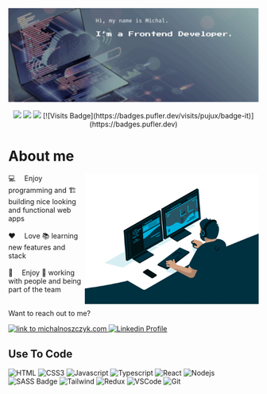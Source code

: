 <img height='50%' src="https://raw.githubusercontent.com/noszczykmichal/noszczykmichal/main/images/hero.jpg"/>
<p align="center">
   <img src="https://badges.pufler.dev/commits/monthly/noszczykmichal?color=5E6F81"/>
   <img src="https://badges.pufler.dev/repos/noszczykmichal?color=5E6F81" />
   <img src="https://badges.pufler.dev/visits/noszczykmichal/noszczykmichal?color=5E6F81" />
   [![Visits Badge](https://badges.pufler.dev/visits/pujux/badge-it)](https://badges.pufler.dev)
</p>

# About me

<img align="right" width="350" src="/images/developer.gif" alt="Coding gif" />

💻&emsp; Enjoy programming and 🏗️ building nice looking and functional web apps<br/><br/>
❤️&emsp; Love 📚 learning new features and stack<br/><br/>
🤝&emsp; Enjoy 💼 working with people and being part of the team<br/><br/>

<p>Want to reach out to me?</p>
<a href="https://michalnoszczyk.com" target="blank" style="">
<img src="https://img.shields.io/badge/WEBSITE-64ffce?style=for-the-badge&logo=&logoColor=white" alt="link to michalnoszczyk.com"/>
 </a>
<a href="https://www.linkedin.com/in/michal-noszczyk/" target="_blank">
  <img src="https://img.shields.io/badge/LinkedIn-0077B5?style=for-the-badge&logo=linkedin&logoColor=white" alt="Linkedin Profile"/>
 </a>

## Use To Code

![HTML](https://img.shields.io/badge/HTML5-E34F26?style=for-the-badge&logo=html5&logoColor=white)
![CSS3](https://img.shields.io/badge/CSS3-1572B6?style=for-the-badge&logo=css3&logoColor=white)
![Javascript](https://img.shields.io/badge/Javascript-F0DB4F?style=for-the-badge&labelColor=black&logo=javascript&logoColor=F0DB4F)
![Typescript](https://img.shields.io/badge/Typescript-007acc?style=for-the-badge&labelColor=black&logo=typescript&logoColor=007acc)
![React](https://img.shields.io/badge/-React-61DBFB?style=for-the-badge&labelColor=black&logo=react&logoColor=61DBFB)
![Nodejs](https://img.shields.io/badge/Nodejs-3C873A?style=for-the-badge&labelColor=black&logo=node.js&logoColor=3C873A)
![SASS Badge](https://img.shields.io/badge/Sass-CC6699?style=for-the-badge&logo=sass&logoColor=white)
![Tailwind](https://img.shields.io/badge/Tailwind_CSS-092749?style=for-the-badge&logo=tailwindcss&logoColor=06B6D4&labelColor=000000)
![Redux](https://img.shields.io/badge/Redux-593D88?style=for-the-badge&logo=redux&logoColor=white)
![VSCode](https://img.shields.io/badge/Visual_Studio-0078d7?style=for-the-badge&logo=visual%20studio&logoColor=white)
![Git](https://img.shields.io/badge/Git-F05032?style=for-the-badge&logo=git&logoColor=white)
